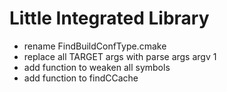 Little Integrated Library
=========================

- rename FindBuildConfType.cmake
- replace all TARGET args with parse args argv 1
- add function to weaken all symbols
- add function to findCCache
